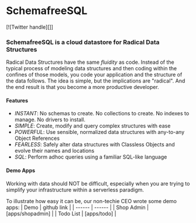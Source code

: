 # SchemafreeSQL

[![Twitter handle][]]

### SchemafreeSQL is a cloud datastore for Radical Data Structures
Radical Data Structures have the same _fluidity_ as code. Instead of the typical process of modeling data structures and then coding within the confines of those models, you code your application and the structure of the data follows. The idea is simple, but the implications are "radical". And the end result is that you become a more productive developer.

#### Features

- _INSTANT_: No schemas to create. No collections to create. No indexes to manage. No drivers to install.
- _SIMPLE_: Create, modify and query complex structures with ease
- _POWERFUL_: Use sensible, normalized data structures with any-to-any Object References
- _FEARLESS_: Safely alter data structures with Classless Objects and evolve their names and locations
- _SQL_: Perform adhoc queries using a familiar SQL-like language


#### Demo Apps
Working with data should NOT be difficult, especially when you are trying to simplify your infrastructure within a serverless paradigm.

To illustrate how easy it can be, our non-techie CEO wrote some demo apps:
| Demo | github link |
| ------ | ------ |
| Shop Admin | [apps/shopadmin] |
| Todo List | [apps/todo] |
